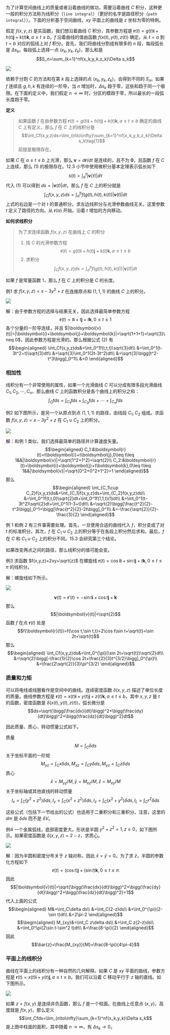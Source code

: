 为了计算空间曲线上的质量或者沿着曲线的做功，需要沿着曲线 $C$ 积分，这种更一般的积分方法称为线积分（`line integral`）（更好的名字是路径积分（`path integral`））。下面的分析基于空间曲线，$xy$ 平面上的曲线是 $z$ 坐标为零的特例。

假定 $f(x,y,z)$ 是实函数，我们想沿着曲线 $C$ 积分，其参数方程是 $\boldsymbol{r}(t)=g(t)\boldsymbol{i}+h(t)\boldsymbol{j}+k(t)\boldsymbol{k},a\leq t\leq b$。$f$ 沿着曲线的值由函数 $f(x(t),y(t),z(t))$ 确定。从 $t=a$ 到 $t=b$ 对应的弧线上对 $f$ 积分。首先，我们将曲线分割成有限多的 $n$ 段，每段弧长是 $\Delta s_k$。每段弧上选择一点 $(x_k,y_k,z_k)$，那么和是
$$S_n=\sum_{k=1}^nf(x_k,y_k,z_k)\Delta s_k$$

![](010.010.png)

依赖于分割 $C$ 的方法和在第 $k$ 段上选择的点 $(x_k,y_k,z_k)$，会得到不同的 $S_n$。如果 $f$ 连续且 $g,h,k$ 有连续的一阶导，当 $n$ 增加时，$\Delta s_k$ 趋于零，这些和趋于同一个极限。在下面的定义中，我们假定 $n\to\infty$ 时，分区的模趋于零，所以最长的一段弧长度趋于零。

**定义**
> 如果函数 $f$ 在由参数方程 $\boldsymbol{r}(t)=g(t)\boldsymbol{i}+h(t)\boldsymbol{j}+k(t)\boldsymbol{k},a\leq t\leq b$ 确定的曲线 $C$ 上有定义，那么 $f$ 在 $C$ 上的线积分是
> $$\int_Cf(x,y,z)ds=\lim_{n\to\infty}\sum_{k=1}^nf(x_k,y_k,z_k)\Delta s_k\tag{1}$$
> 前提是极限存在。

如果 $C$ 在 $a\leq t\leq b$ 上光滑，那么 $\boldsymbol{v}=d\boldsymbol{r}/dt$ 是连续的，且不为 $\boldsymbol{0}$，且函数 $f$ 在 $C$ 上连续，那么 $(1)$ 的极限存在。12.3 小节中使用微积分基本定理表示弧长如下
$$s(t)=\int_a^t|\boldsymbol{v}(\tau)|d\tau$$
代入 $(1)$ 可以得到 $ds=|\boldsymbol{v}(t)|dt$，那么 $f$ 在 $C$ 上的积分就是
$$\int_Cf(x,y,z)ds=\int_a^bf(g(t),h(t),k(t))|\boldsymbol{v}(t)|dt\tag{2}$$
上式的右边是一个对 $t$ 的普通积分。求左边线积分与光滑参数曲线无关。这里参数 $t$ 定义了路径的方向。从 $\boldsymbol{r}(a)$ 开始，沿着 $t$ 增加的方向移动。

**如何求线积分**
> 为了求连续函数 $f(x,y,z)$ 在曲线上 $C$ 的积分
>
> 1. 找 $C$ 的光滑参数方程
> $$\boldsymbol{r}(t)=g(t)\boldsymbol{i}+h(t)\boldsymbol{j}+k(t)\boldsymbol{k},a\leq t\leq b$$
> 2. 求积分
> $$\int_Cf(x,y,z)ds=\int_a^bf(g(t),h(t),k(t))|\boldsymbol{v}(t)|dt$$

如果 $f$ 是常量函数 1，那么 $f$ 在 $C$ 上的积分是 $C$ 的长度。

例1 求 $f(x,y,z)=x-3y^2+z$ 在连接原点和 $(1,1,1)$ 的曲线 $C$ 上的积分。

![](010.020.png)

解：由于参数方程的选择与结果无关，因此选择最简单参数方程
$$\boldsymbol{r}(t)=t\boldsymbol{i}+t\boldsymbol{j}+t\boldsymbol{k},0\leq t\leq 1$$
各个分量的一阶导连续，并且 $|\boldsymbol{v}(t)|=|\boldsymbol{i}+\boldsymbol{j}+\boldsymbol{k}|=\sqrt{1+1+1}=\sqrt{3}\neq 0$，因此参数方程是光滑的。那么根据公式 $(2)$ 有
$$\begin{aligned}
\int_Cf(x,y,z)ds&=\int_0^1f(t,t,t)\sqrt{3}dt\\
&=\int_0^1(t-3t^2+t)\sqrt{3}dt\\
&=\sqrt{3}\int_0^1(2t-3t^2)dt\\
&=\sqrt{3}\bigg[t^2-t^3\bigg]_0^1\\
&=0
\end{aligned}$$

### 相加性
线积分有一个非常使用的属性，如果一个光滑曲线 $C$ 可以分成有限多段光滑曲线 $C_1,C_2,\cdots,C_n$，那么曲线 $C$ 上的函数积分是各个曲线上的积分之和：
$$\int_Cfds=\int_{C_1}fds+\int_{C_2}fds+\cdots+\int_{C_n}fds\tag{3}$$

例2 如下图所示，是另一个从原点到点 $(1,1,1)$ 的路径，由线段 $C_1,C_2$ 组成。求函数 $f(x,y,z)=x-3y^2+z$ 在 $C_1\cup C_2$ 上的积分。

![](010.030.png)

解：和例 1 类似，我们选择最简单的路径并计算速度矢量。
$$\begin{aligned}
C_1:&\boldsymbol{r}(t)=t\boldsymbol{i}+t\boldsymbol{j},0\leq t\leq 1&&|\boldsymbol{v}|=\sqrt{1^2+1^2}=\sqrt{2}\\
C_2:&\boldsymbol{r}(t)=\boldsymbol{i}+\boldsymbol{j}+t\boldsymbol{k},0\leq t\leq 1&&|\boldsymbol{v}|=\sqrt{0^2+0^2+1^2}=1
\end{aligned}$$
那么
$$\begin{aligned}
\int_{C_1\cup C_2}f(x,y,z)ds&=\int_{C_1}f(x,y,z)ds+\int_{C_2}f(x,y,z)ds\\
&=\int_0^1f(t,t,0)\sqrt{2}dt+\int_0^1f(1,1,t)(1)dt\\
&=\int_0^1(t-3t^2)\sqrt{2}dt+\int_0^1(1-3+t)dt\\
&=\sqrt{2}\bigg[\frac{t^2}{2}-t^3\bigg]_0^1+\bigg[\frac{t^2}{2}-2t\bigg]_0^1\\
&=-\frac{\sqrt{2}}{2}-\frac{3}{2}
\end{aligned}$$

例 1 和例 2 有三件事需要处理。首先，一旦使用合适的曲线代入 $f$，积分变成了对 $t$ 的标准积分。其次，$f$ 在 $C_1\cup C_2$ 上的积分等于在各段上积分然后求和。最后，$f$ 在 $C$ 和 $C_1\cup C_2$ 上的积分不同。15.3 会研究第三个结论。

如果改变两点之间的路径，那么线积分的值可能会变。

例3 求函数 $f(x,y,z)=2xy+\sqrt{z}$ 在螺旋线 $\boldsymbol{r}(t)=\cos t\boldsymbol{i}+\sin t\boldsymbol{j}+t\boldsymbol{k},0\leq t\leq \pi$ 的线积分。

解：螺旋线如下所示。

![](010.040.png)

$$\boldsymbol{v}(t)=\boldsymbol{r}'(t)=-\sin t\boldsymbol{i}+\cos t\boldsymbol{j}+\boldsymbol{k}$$
那么
$$|\boldsymbol{v}(t)|=\sqrt{2}$$
函数 $f$ 在点 $\boldsymbol{r}(t)$ 处是
$$f(\boldsymbol{r}(t))=f(\cos t,\sin t,t)=2\cos t\sin t+\sqrt{t}=\sin 2t+\sqrt{t}$$
那么
$$\begin{aligned}
\int_Cf(x,y,z)ds&=\int_0^{\pi}(\sin 2t+\sqrt{t})\sqrt{2}dt\\
&=\sqrt{2}\bigg[-\frac{1}{2}\cos 2t+\frac{2}{3}t^{3/2}\bigg]_0^{\pi}\\
&=\frac{2\sqrt{2}}{3}\pi^{3/2}
\end{aligned}$$

### 质量和力矩
可以将电线或线圈看作是空间中的曲线。连续密度函数 $\delta(x,y,z)$ 描述了单位长度的质量。曲线参数方程是 $\boldsymbol{r}(t)=x(t)\boldsymbol{i}+y(t)\boldsymbol{j}+z(t)\boldsymbol{k},a\leq t\leq b$，其中 $x,y,z$ 是 $t$ 的函数，密度函数是 $\delta(x(t),y(t),z(t))$，弧长微分是
$$ds=\sqrt{\bigg(\frac{dx}{dt}\bigg)^2+\bigg(\frac{dy}{dt}\bigg)^2+\bigg(\frac{dz}{dt}\bigg)^2}dt$$

因此质量、质心、转动惯量公式如下。

质量
$$M=\int_C\delta ds$$
关于坐标平面的一阶矩
$$M_{yz}=\int_Cx\delta ds,M_{xz}=\int_Cy\delta ds,M_{yz}=\int_Cz\delta ds$$
质心
$$\bar{x}=M_{yz}/M,\bar{y}=M_{xz}/M,\bar{z}=M_{xy}/M$$
关于坐标轴或其他直线的转动惯量
$$I_x=\int_C(y^2+z^2)\delta ds,I_y=\int_C(x^2+z^2)\delta ds,I_z=\int_C(x^2+y^2)\delta ds,I_L=\int_Cr^2\delta ds$$

这些公式（包括下一节给出的公式）也适用于二重积分和三重积分。注意，这里的 $dm$ 是 $\delta ds$ 而不是 $\delta V$。

例4 一个金属弧线，底部密度更大。形状是半圆 $y^2+z^2=1,z\geq 0$，如下图所示。如果密度函数是 $\delta(x,y,z)=2-z$，求质心。

![](010.050.png)

解：因为半圆和密度分布关于 $z$ 轴对称，因此 $\bar{x}=\bar{y}=0$。为了求 $\bar{z}$，半圆的参数化方程如下
$$\boldsymbol{r}(t)=(\cos t)\boldsymbol{j}+(\sin t)\boldsymbol{k},0\leq t\leq \pi$$
因此
$$|\boldsymbol{v}(t)|=\sqrt{\bigg(\frac{dx}{dt}\bigg)^2+\bigg(\frac{dy}{dt}\bigg)^2+\bigg(\frac{dz}{dt}\bigg)^2}=1$$
代入上面的公式
$$\begin{aligned}
M&=\int_C\delta ds\\
&=\int_C(2-z)ds\\
&=\int_0^{\pi}(2-\sin t)dt\\
&=2\pi-2
\end{aligned}$$
$$\begin{aligned}
M_{xy}&=\int_C z\delta ds\\
&=\int_C z(2-z)ds\\
&=\int_0^\pi(2\sin t-\sin^2 t)dt\\
&=\frac{8-\pi}{2}
\end{aligned}$$
因此
$$\bar{z}=\frac{M_{xy}}{M}=\frac{8-\pi}{4\pi-4}$$

### 平面上的线积分
曲线在平面上的线积分有一种自然的几何解释。如果 $C$ 是 $xy$ 平面的曲线，参数方程是 $\boldsymbol{r}(t)=x(t)\boldsymbol{i}+y(t)\boldsymbol{j},a\leq t\leq b$。我们可以沿着 $C$ 移动平行于 $z$ 轴的直线。如下图所示。

![](010.060.png)

如果 $z=f(x,y)$ 是连续非负函数，那么 $f$ 是一个柱面。在曲线上任意点 $(x,y)$，高度就是 $f(x,y)$，那么定义
$$\int_Cfds=\lim_{n\to\infty}\sum_{k=1}^nf(x_k,y_k)\Delta s_k$$
是上图中柱面的面积，其中随着 $n\to\infty$，有 $\Delta s_k\to 0$。
